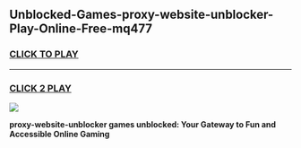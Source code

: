
## Unblocked-Games-proxy-website-unblocker-Play-Online-Free-mq477
<h3>
<a href="https://premium76.site?title=proxy-website-unblocker&ref=26A">CLICK TO PLAY</a></h3>
<hr>

<h3>
<a href="https://premium76.site?title=proxy-website-unblocker&ref=26A">CLICK 2 PLAY</a>
  
</h3>

<a href="https://premium76.site?title=proxy-website-unblocker&ref=26A"><img src="https://clearcache.store/games.png"></a>


**proxy-website-unblocker games unblocked: Your Gateway to Fun and Accessible Online Gaming**
